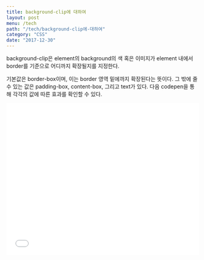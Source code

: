 ```yaml
---
title: background-clip에 대하여 
layout: post
menu: /tech
path: "/tech/background-clip에-대하여"
category: "CSS"
date: "2017-12-30"
---
```

background-clip은 element의 background의 색 혹은 이미지가 element 내에서 border를 기준으로 어디까지 확장될지를 지정한다. 

기본값은 border-box이며, 이는 border 영역 밑에까지 확장된다는 뜻이다. 그 밖에 줄 수 있는 값은 padding-box, content-box, 그리고 text가 있다. 다음 codepen을 통해 각각의 값에 따른 효과를 확인할 수 있다.

<iframe height='400' scrolling='no' title='[basic] background-clip' src='//codepen.io/syahn/embed/NwoBMN/?height=265&theme-id=dark&default-tab=css,result&embed-version=2' frameborder='no' allowtransparency='true' allowfullscreen='true' style='width: 100%;'>See the Pen <a href='https://codepen.io/syahn/pen/NwoBMN/'>[basic] background-clip</a> by Frank Ahn (<a href='https://codepen.io/syahn'>@syahn</a>) on <a href='https://codepen.io'>CodePen</a>.
</iframe>

